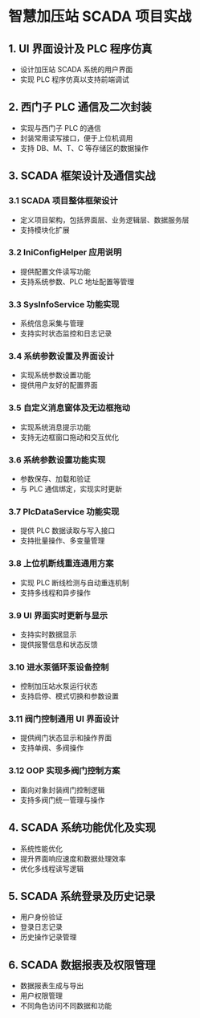 # 智慧加压站 SCADA 项目实战

## 1. UI 界面设计及 PLC 程序仿真
- 设计加压站 SCADA 系统的用户界面
- 实现 PLC 程序仿真以支持前端调试

## 2. 西门子 PLC 通信及二次封装
- 实现与西门子 PLC 的通信
- 封装常用读写接口，便于上位机调用
- 支持 DB、M、T、C 等存储区的数据操作

## 3. SCADA 框架设计及通信实战
### 3.1 SCADA 项目整体框架设计
- 定义项目架构，包括界面层、业务逻辑层、数据服务层
- 支持模块化扩展

### 3.2 IniConfigHelper 应用说明
- 提供配置文件读写功能
- 支持系统参数、PLC 地址配置等管理

### 3.3 SysInfoService 功能实现
- 系统信息采集与管理
- 支持实时状态监控和日志记录

### 3.4 系统参数设置及界面设计
- 实现系统参数设置功能
- 提供用户友好的配置界面

### 3.5 自定义消息窗体及无边框拖动
- 实现系统消息提示功能
- 支持无边框窗口拖动和交互优化

### 3.6 系统参数设置功能实现
- 参数保存、加载和验证
- 与 PLC 通信绑定，实现实时更新

### 3.7 PlcDataService 功能实现
- 提供 PLC 数据读取与写入接口
- 支持批量操作、多变量管理

### 3.8 上位机断线重连通用方案
- 实现 PLC 断线检测与自动重连机制
- 支持多线程和异步操作

### 3.9 UI 界面实时更新与显示
- 支持实时数据显示
- 提供报警信息和状态反馈

### 3.10 进水泵循环泵设备控制
- 控制加压站水泵运行状态
- 支持启停、模式切换和参数设置

### 3.11 阀门控制通用 UI 界面设计
- 提供阀门状态显示和操作界面
- 支持单阀、多阀操作

### 3.12 OOP 实现多阀门控制方案
- 面向对象封装阀门控制逻辑
- 支持多阀门统一管理与操作

## 4. SCADA 系统功能优化及实现
- 系统性能优化
- 提升界面响应速度和数据处理效率
- 优化多线程读写逻辑

## 5. SCADA 系统登录及历史记录
- 用户身份验证
- 登录日志记录
- 历史操作记录管理

## 6. SCADA 数据报表及权限管理
- 数据报表生成与导出
- 用户权限管理
- 不同角色访问不同数据和功能